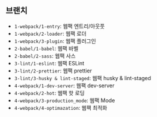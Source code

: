## 브랜치

- `1-webpack/1-entry`: 웹팩 엔트리/아웃풋
- `1-webpack/2-loader`: 웹팩 로더
- `1-webpack/3-plugin`: 웹팩 플러그인
- `2-babel/1-babel`: 웹팩 바벨
- `2-babel/2-sass`: 웹팩 사스
- `3-lint/1-eslint`: 웹팩 ESLint
- `3-lint/2-prettier`: 웹팩 prettier
- `3-lint/3-husky & lint-staged`: 웹팩 husky & lint-staged
- `4-webpack/1-dev-server`: 웹팩 dev-server
- `4-webpack/2-hot`: 웹팩 핫 로딩
- `4-webpack/3-production_mode`: 웹팩 Mode
- `4-webpack/4-optimazation`: 웹팩 최적화





